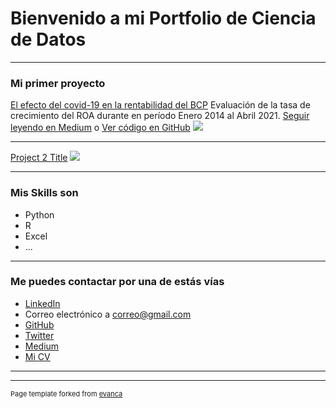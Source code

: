 # Bienvenido a mi Portfolio de Ciencia de Datos

---

### Mi primer proyecto

[El efecto del covid-19 en la rentabilidad del BCP](https://medium.com/@jeancarlogv10/el-efecto-del-covid-19-en-la-rentabilidad-del-bcp-a56fd9392067)
Evaluación de la tasa de crecimiento del ROA durante en período Enero 2014 al Abril 2021. [Seguir leyendo en Medium](https://medium.com/@jeancarlogv10/el-efecto-del-covid-19-en-la-rentabilidad-del-bcp-a56fd9392067) o [Ver código en GitHub](https://github.com/JeancarloGeldres/Analysis-Factors-Interns-)
[<img src="images/dummy_thumbnail.jpg?raw=true"/>](https://github.com/JeancarloGeldres/Analysis-Factors-Interns-)

---
[Project 2 Title](/pdf/sample_presentation.pdf)
<img src="images/dummy_thumbnail.jpg?raw=true"/>

---


### Mis Skills son

- Python
- R
- Excel
- ...

---

### Me puedes contactar por una de estás vías

- [LinkedIn](https://www.linkedin.com/in/tu-linkedin/)
- Correo electrónico a <correo@gmail.com>
- [GitHub](https://github.com/JeancarloGeldres/Analysis-Factors-Interns-)
- [Twitter](https://twitter.com/JeancarloGeldr1)
- [Medium](https://medium.com/@jeancarlogv10)
- [Mi CV](/pdf/plantilla-curriculum-blanco.pdf)

---




---
<p style="font-size:11px">Page template forked from <a href="https://github.com/evanca/quick-portfolio">evanca</a></p>
<!-- Remove above link if you don't want to attibute -->
